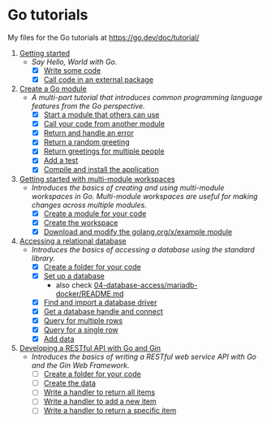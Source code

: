 # Go tutorials

My files for the Go tutorials at <https://go.dev/doc/tutorial/>

1. [Getting started](https://go.dev/doc/tutorial/getting-started.html)  
    * _Say Hello, World with Go._
      * [x] [Write some code](https://go.dev/doc/tutorial/getting-started#code)
      * [x] [Call code in an external package](https://go.dev/doc/tutorial/getting-started#call)
2. [Create a Go module](https://go.dev/doc/tutorial/create-module.html)
    * _A multi-part tutorial that introduces common programming language features from the Go perspective._  
      * [x] [Start a module that others can use](https://go.dev/doc/tutorial/create-module#start)
      * [x] [Call your code from another module](https://go.dev/doc/tutorial/call-module-code)
      * [x] [Return and handle an error](https://go.dev/doc/tutorial/handle-errors.html)
      * [x] [Return a random greeting](https://go.dev/doc/tutorial/random-greeting.html)
      * [x] [Return greetings for multiple people](https://go.dev/doc/tutorial/greetings-multiple-people.html)
      * [x] [Add a test](https://go.dev/doc/tutorial/add-a-test.html)
      * [x] [Compile and install the application](https://go.dev/doc/tutorial/compile-install.html)
3. [Getting started with multi-module workspaces](https://go.dev/doc/tutorial/workspaces.html)
    * _Introduces the basics of creating and using multi-module workspaces in Go. Multi-module workspaces are useful for making changes across multiple modules._
      * [x] [Create a module for your code](https://go.dev/doc/tutorial/workspaces#create_folder)
      * [x] [Create the workspace](https://go.dev/doc/tutorial/workspaces#create-the-workspace)
      * [x] [Download and modify the golang.org/x/example module](https://go.dev/doc/tutorial/workspaces#download-and-modify-the-golangorgxexample-module)
4. [Accessing a relational database](https://go.dev/doc/tutorial/database-acces)
    * _Introduces the basics of accessing a database using the standard library._
      * [x] [Create a folder for your code](https://go.dev/doc/tutorial/database-access#create_folder)
      * [x] [Set up a database](https://go.dev/doc/tutorial/database-access#set_up_database)
          * also check [04-database-access/mariadb-docker/README.md](04-data-access/mariadb-docker/README.md)
      * [x] [Find and import a database driver](https://go.dev/doc/tutorial/database-access#import_driver)
      * [x] [Get a database handle and connect](https://go.dev/doc/tutorial/database-access#get_handle)
      * [x] [Query for multiple rows](https://go.dev/doc/tutorial/database-access#multiple_rows)
      * [x] [Query for a single row](https://go.dev/doc/tutorial/database-access#single_row)
      * [x] [Add data](https://go.dev/doc/tutorial/database-access#add_data)
5. [Developing a RESTful API with Go and Gin](https://go.dev/doc/tutorial/web-service-gin)
    * _Introduces the basics of writing a RESTful web service API with Go and the Gin Web Framework._
      * [ ] [Create a folder for your code](https://go.dev/doc/tutorial/web-service-gin#create_folder)
      * [ ] [Create the data](https://go.dev/doc/tutorial/web-service-gin#create_data)
      * [ ] [Write a handler to return all items](https://go.dev/doc/tutorial/web-service-gin#all_items)
      * [ ] [Write a handler to add a new item](https://go.dev/doc/tutorial/web-service-gin#add_item)
      * [ ] [Write a handler to return a specific item](https://go.dev/doc/tutorial/web-service-gin#specific_item)
